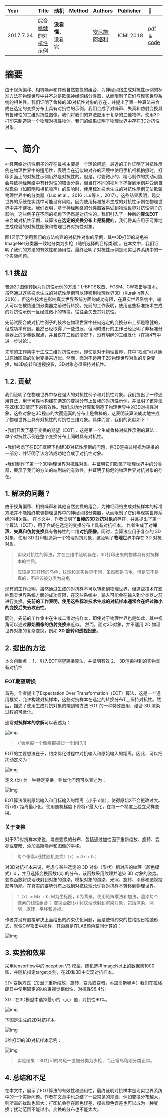 | Year      | Title                                                        | 动机               | Method | Authors                                                      | Publisher | :link:                                                       |
| :-------- | :----------------------------------------------------------- | :----------------- | :----- | :----------------------------------------------------------- | :-------- | :----------------------------------------------------------- |
| 2017.7.24 | [综合稳健的对抗性示例](https://zhuanlan.zhihu.com/p/464344544) | **没看懂**，没看完 |        | [安尼施·阿塔利](https://arxiv.org/search/cs?searchtype=author&query=Athalye,+A) | ICML2018  | [pdf](https://arxiv.org/abs/1707.07397)＆[code](https://github.com/prabhant/synthesizing-robust-adversarial-examples) |

# 摘要

​	由于视角偏移、相机噪声和其他自然变换的组合，为神经网络生成对抗性示例的标准方法在物理世界中并不总是欺骗神经网络分类器，从而限制了它们与现实世界系统的相关性。我们证明了鲁棒的3D对抗性对象的存在，并提出了第一种算法来合成在选定的变换分布上具有对抗性的示例。我们合成了对噪声、失真和仿射变换具有鲁棒性的二维对抗性图像。我们将我们的算法应用于复杂的三维物体，使用3D打印来制造第一个物理对抗性物体。我们的结果证明了物理世界中存在3D对抗性对象。

# 一、简介

​	神经网络对抗性例子的存在最初主要是一个理论问题。最近的工作证明了对抗性示例在物理世界中的适用性，表明当在近似轴对齐的环境中使用手机相机拍摄时，打印页面上的对抗性示例仍然是对抗性的。但是，尽管微小的、精心制作的扰动可能会导致神经网络中有针对性的错误分类，但当在不同的视角下捕捉到示例并受到自然现象（如照明和相机噪声）的影响时，使用标准技术生成的对抗性示例无法欺骗物理世界中的分类器（Luo et al.，2016；Lu等人，2017）。这些结果表明，现实世界的系统在实践中可能没有风险，因为使用标准技术生成的对抗性示例在物理世界中并不健壮。我们表明，基于神经网络的分类器容易受到物理世界对抗性例子的影响，这些例子在不同的视角下仍然是对抗性的。我们引入了一种新的**算法EOT**来合成对抗性示例，该算法在**选定的变换分布上是稳健**的，我们将其应用于可靠地生成稳健的对抗性图像和物理世界对抗性对象。

图1显示了使用我们的方法构建的对抗性对象的示例，其中3D打印的乌龟被ImageNet分类器一致地分类为步枪（随机选择的目标类别）。在本文中，我们证明了我们的方法的有效性和通用性，最终证明了对抗性示例是现实世界系统中的一个实际问题。

## 1.1 挑战

​	普通2D图像转换为对抗性示例的方法：L-BFGS攻击、FGSM、CW攻击等技术。虽然通过这些技术生成的对抗性示例可以转移到物理世界3D（Kurakin等人，2016），但这些技术在影响真实世界系统方面的成功有限，在真实世界系统中，输入可以在被馈送到分类器之前进行转换。先前的工作表明，使用这些标准技术生成的对抗性示例一旦经过微小的转换，往往会失去其对抗性。

​	先前试图合成对抗性例子的技术在物理世界中任何选定的变换分布上都是稳健的，但成功率有限。虽然已经取得了一些进展，但同时进行的工作已经证明了非标准分类器上的少量数据点，并且仅在二维的情况下，没有明确的三维泛化（在第4节中进一步讨论）。

​	先前的工作集中于生成二维对抗性示例，即使是对于物理世界，其中“视点”可以通过原始图像的仿射变换来近似。然而，面对不适用于2D物理世界对象的复杂变换，如3D旋转和透视投影，3D对象必须保持对抗性。

## 1.2. 贡献

​	我们证明了在物理世界中存在强大的对抗性例子和对抗性对象。我们提出了一种通用算法，用于可靠地构建在选定的变换分布上鲁棒的对抗性示例，并证明了该算法在2D和3D情况下的有效性。我们成功地计算和制造了物理世界中的3D对抗性对象，这些对象在3D视点的大而逼真的分布上是鲁棒的，这表明该算法成功地生成了物理世界上具有对抗性的对抗性三维对象。具体而言，我们的贡献如下：

•我们开发了基于变换的期望（EOT），这是第一个生成鲁棒对抗性示例的算法：单个对抗性示例在整个变换分布上同时具有对抗性。

•我们考虑了在EOT框架下构建3D对抗性示例的问题，将3D渲染过程视为转换的一部分，并证明了该方法成功地合成了对抗性对象。

•我们制作了第一个3D物理世界对抗性对象，并证明它们欺骗了物理世界中的分类器，展示了我们的方法的端到端的有效性，并证明了稳健的物理世界对抗对象的存在。

## 1. 解决的问题？

​	由于视角偏移、相机噪声和其他自然变换的组合，为神经网络生成对抗样本的标准方法并不能始终欺骗物理世界中的神经网络分类器，从而限制了它们与现实世界系统的相关性。 在本文中，作者证明了**鲁棒的3D对抗对象**的存在，并且提出了第一个算法（EOT），用于合成在选定的变换分布上具有对抗样本。 作者生成了对**噪声、失真和仿射变换**具有鲁棒性的二维**对抗图像**。同时，当算法应用于复杂的 3D 对象，使用 3D 打印制造第一个物理对抗对象，这证明了**物理世**界中存在 3D 对抗对象。

> 实现对抗性的算法，并在三维中证明存在，3D打印出来的物体具有对抗样本的性质。
>
> 应该是3D打印的乌龟，纹理和真实世界不同，虽然都是乌龟，但是它不是真的，不应该被分类为乌龟

现有的工作证明，虽然通过生成的对抗样本可以转移到物理世界，但这些技术在影响现实世界系统方面的成功有限，在这些系统中，输入可能会在输入到分类器之前进行变换。**先前的工作表明，使用这些标准技术生成的对抗样本通常会在经过微小的变换后失去攻击性**。

同时，先前的工作集中在生成二维对抗样本，即使对于物理世界也是如此，其中视角可以通过**原始图像的仿射变换**来近似。 然而，面对3D对象，并不适用 2D 物理世界对象的复杂变换，例如 **3D 旋转和透视投影**。

## 2. 提出的方法

本文创新点：
1、 引入EOT期望转换算法，并证明有效
2、 3D渲染得到的实物具有对抗性

### EOT期望转换

首先，作者提出了Expectation Over Transformation（EOT）算法，这是一个通用框架，允许构建对抗样本，这些对抗样本在选定的转换分布T上保持对抗性。然后，描述了使用生成对抗对象的端到端方法 EOT 的一种特殊应用，结合 3D 渲染过程的可微化。

通常**对抗样本的求解**可以表述为：

![img](pictures/v2-cc7842e54dd2351b53df9aaa87e6e200_1440w.webp)

> x‘表示每一个像素都被归一化到[0,1]

EOT的主要想法在于，约束优化过程中对抗输入和原始输入的距离。因此，可以把扰动定义为：

![img](pictures/v2-441327b639aeeb651926d2a094197b37_1440w.webp)

定义 t(x) 为一种特定变换，则优化问题可以表述为：

![img](pictures/v2-a36a58b525e78be9c69d8e6a451c05a5_1440w.webp)

EOT算法限制原始输入和目标输入的距离（小于 ε值），使得原始X不会更改过大。将x和x'距离最小化，使用随机梯度下降将x'最大化，在每一个梯度上独立采样变换。

### 关于变换

对于2D对抗样本来说，考虑变换的分布，包括通过加性因子重新缩放、旋转、变亮或变暗、添加高斯噪声和图像的平移。

> 每个像素x线性随机变换t（x）= Ax + b；

对3D对抗样本来说，考虑与某些选定的 3D 对象（形状）相对应的纹理（颜色模式）x ，并且选择变换函数t(x) 的分布，该函数采用纹理并渲染 3D 对象的姿势。变换函数将纹理映射到对象的渲染，模拟对象的渲染、光照、旋转、平移和透视投影等功能。在真实的姿势分布上找到对抗纹理允许将对抗样本转移到物理世界。

> t（x）= Mx + b, M为坐标图，b为背景。使用矩阵乘法和加法，渲染每个像素的线性组合；
> 变换函数t(x) 将纹理映射到渲染对象，包括渲染，照明，旋转，平移和透视。

作者并没有直接解决上面给出的约束优化问题，而是使带约束的拉格朗日松弛形式，就像CW攻击中那样，其距离是在LAB颜色空间计算的：

![img](pictures/v2-ff8d80ed2773297b38f2b6e9a99455ce_1440w.webp)

## 3. 实验和效果

采用tensorflow中的Inception V3 模型，随机选择ImageNet上的数据集1000张，并随机指定target类别，在2D和3D中实现对抗样本。

2D: 变换方式（加因子重新缩放，旋转，变亮或变暗，添加高斯噪声）我们在拉格朗日中使用固定的λ约束视觉相似性，对抗性96.4%。

3D：在3D模型中选择最小的（入）值，对抗性90%。

![img](pictures/v2-084d4c7583e8833b084c75d577ee413d_1440w.webp)

下图是生成的2D对抗样本。

![img](pictures/v2-5e6090a6d6753796705f470e6562ebce_1440w.webp)

3维打印的3D对抗样本示例：

![img](pictures/v2-83b858c356cde14f20d122a72bd210ce_1440w.webp)

> 实验结果：3D打印的乌龟一直被分类为步枪，而正常乌龟则分类正常。

## 4. 总结和不足

在本文中，展示了EOT算法的有效性和通用性，最终证明对抗样本是现实世界系统中的一个实际问题。作者在文章中也总结了一些常见的规律，例如变换分布越大，则所需的扰动也越大；打印机会存在颜色误差，模拟颜色误差也可以成为一种变换；扰动范围不能过小，变换的分布也不能太大。
